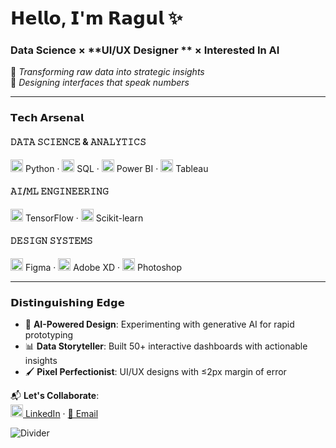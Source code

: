 # 𝗛𝗲𝗹𝗹𝗼, 𝗜'𝗺 𝗥𝗮𝗴𝘂𝗹  ✨  
### **Data Science** × **UI/UX Designer ** × **Interested In AI**  

🔮 *Transforming raw data into strategic insights*  
🎨 *Designing interfaces that speak numbers*  

---

### 𝗧𝗲𝗰𝗵 𝗔𝗿𝘀𝗲𝗻𝗮𝗹  
#### 𝙳𝙰𝚃𝙰 𝚂𝙲𝙸𝙴𝙽𝙲𝙴 & 𝙰𝙽𝙰𝙻𝚈𝚃𝙸𝙲𝚂  
<img src="https://upload.wikimedia.org/wikipedia/commons/c/c3/Python-logo-notext.svg" width="20" height="20"/> Python · <img src="https://upload.wikimedia.org/wikipedia/commons/2/29/Postgresql_elephant.svg" width="20" height="20"/> SQL · <img src="https://upload.wikimedia.org/wikipedia/commons/c/cf/Power_bi_logo_black.svg" width="20" height="20"/> Power BI · <img src="https://upload.wikimedia.org/wikipedia/commons/4/4b/Tableau_Logo.png" width="20" height="20"/> Tableau  

#### 𝙰𝙸/𝙼𝙻 𝙴𝙽𝙶𝙸𝙽𝙴𝙴𝚁𝙸𝙽𝙶  
<img src="https://upload.wikimedia.org/wikipedia/commons/2/2d/Tensorflow_logo.svg" width="20" height="20"/> TensorFlow · <img src="https://upload.wikimedia.org/wikipedia/commons/0/05/Scikit_learn_logo_small.svg" width="20" height="20"/> Scikit-learn  

#### 𝙳𝙴𝚂𝙸𝙶𝙽 𝚂𝚈𝚂𝚃𝙴𝙼𝚂  
<img src="https://upload.wikimedia.org/wikipedia/commons/3/33/Figma-logo.svg" width="20" height="20"/> Figma · <img src="https://upload.wikimedia.org/wikipedia/commons/c/c2/Adobe_XD_CC_icon.svg" width="20" height="20"/> Adobe XD · <img src="https://upload.wikimedia.org/wikipedia/commons/a/af/Adobe_Photoshop_CC_icon.svg" width="20" height="20"/> Photoshop  

---

### 𝗗𝗶𝘀𝘁𝗶𝗻𝗴𝘂𝗶𝘀𝗵𝗶𝗻𝗴 𝗘𝗱𝗴𝗲  
- 🧠 **AI-Powered Design**: Experimenting with generative AI for rapid prototyping  
- 📊 **Data Storyteller**: Built 50+ interactive dashboards with actionable insights  
- 🖌️ **Pixel Perfectionist**: UI/UX designs with ≤2px margin of error  

📬 **Let's Collaborate**:  
[<img src="https://upload.wikimedia.org/wikipedia/commons/c/ca/LinkedIn_logo_initials.png" width="20" height="20"/> LinkedIn](https://linkedin.com/in/your-profile) · [📧 Email](mailto:your@email.com)  

![Divider](https://user-images.githubusercontent.com/74038190/212284100-561aa539-700f-4a0b-8b0a-0c80bc855e47.gif)
